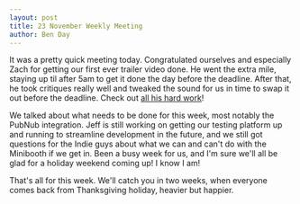 ```yaml
---
layout: post
title: 23 November Weekly Meeting
author: Ben Day
---
```


It was a pretty quick meeting today. Congratulated ourselves and especially Zach for getting our first ever trailer video done. He went the extra mile, staying up til after 5am to get it done the day before the deadline. After that, he took critiques really well and tweaked the sound for us in time to swap it out before the deadline. Check out [all his hard work](http://youtu.be/jtpcS2XM74I)!

We talked about what needs to be done for this week, most notably the PubNub integration. Jeff is still working on getting our testing platform up and running to streamline development in the future, and we still got questions for the Indie guys about what we can and can't do with the Minibooth if we get in. Been a busy week for us, and I'm sure we'll all be glad for a holiday weekend coming up! I know I am!

That's all for this week. We'll catch you in two weeks, when everyone comes back from Thanksgiving holiday, heavier but happier.
